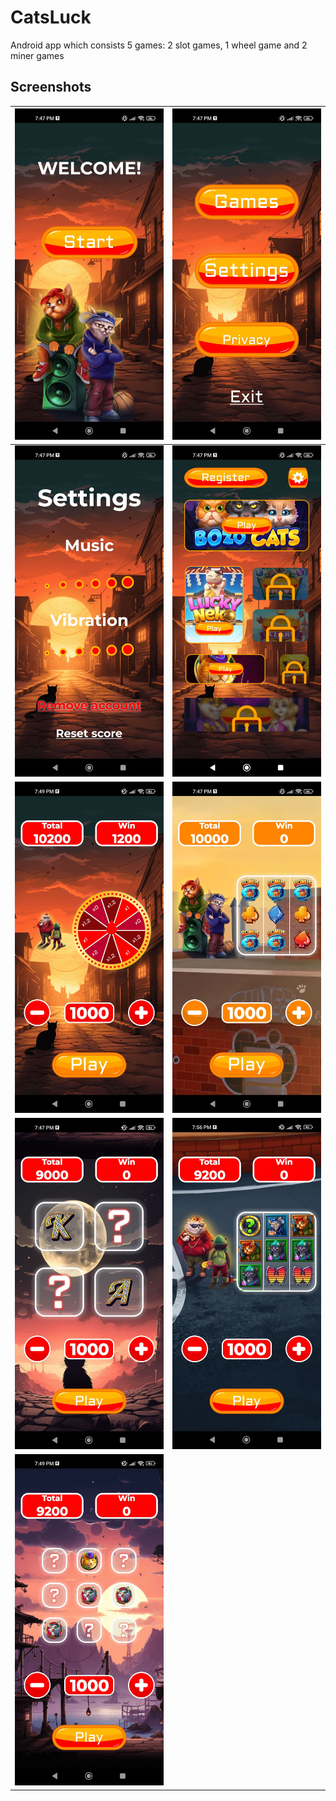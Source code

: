 # CatsLuck
Android app which consists 5 games: 2 slot games, 1 wheel game and 2 miner games

## Screenshots

| ![Screenshot 1](1.jpg)  | ![Screenshot 2](2.jpg) |
|:-----------------------------------:|:----------------------------------:|
| ![Screenshot 3](3.jpg)  | ![Screenshot 4](4.jpg) |
| ![Screenshot 5](5.jpg)  | ![Screenshot 6](6.jpg) |
| ![Screenshot 7](7.jpg)  | ![Screenshot 8](8.jpg) |
| ![Screenshot 9](9.jpg) |
